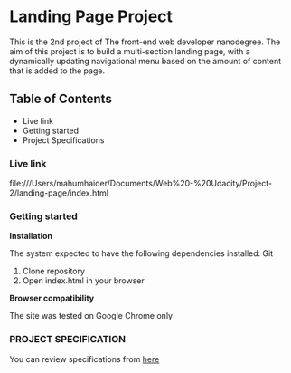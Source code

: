 # Landing Page Project

This is the 2nd project of The front-end web developer nanodegree.
The aim of this project is to build a multi-section landing page, with a dynamically updating navigational menu based on the amount of content that is added to the page.

## Table of Contents

* Live link
* Getting started
* Project Specifications



### Live link
file:///Users/mahumhaider/Documents/Web%20-%20Udacity/Project-2/landing-page/index.html


### Getting started

**Installation**

The system expected to have the following dependencies installed: Git

1. Clone repository
2. Open index.html in your browser

**Browser compatibility**

The site was tested on Google Chrome only

### PROJECT SPECIFICATION

You can review specifications from [here](https://review.udacity.com/#!/rubrics/2658/view)
